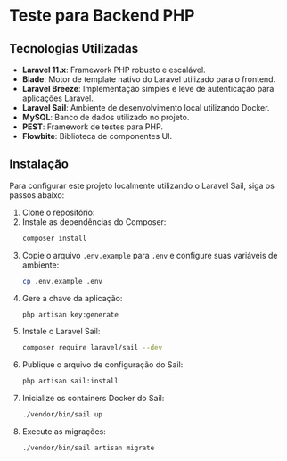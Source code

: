 # Teste para Backend PHP

## Tecnologias Utilizadas

- **Laravel 11.x**: Framework PHP robusto e escalável.
- **Blade**: Motor de template nativo do Laravel utilizado para o frontend.
- **Laravel Breeze**: Implementação simples e leve de autenticação para aplicações Laravel.
- **Laravel Sail**: Ambiente de desenvolvimento local utilizando Docker.
- **MySQL**: Banco de dados utilizado no projeto.
- **PEST**: Framework de testes para PHP.
- **Flowbite**: Biblioteca de componentes UI.

## Instalação

Para configurar este projeto localmente utilizando o Laravel Sail, siga os passos abaixo:

1. Clone o repositório:
2. Instale as dependências do Composer:
    ```bash
    composer install
    ```
3. Copie o arquivo `.env.example` para `.env` e configure suas variáveis de ambiente:
   ```bash
   cp .env.example .env
   ```
4. Gere a chave da aplicação:
    ```bash
    php artisan key:generate
    ```
5. Instale o Laravel Sail:
    ```bash
    composer require laravel/sail --dev
    ```
6. Publique o arquivo de configuração do Sail:
    ```bash
    php artisan sail:install
    ```
7. Inicialize os containers Docker do Sail:
    ```bash
    ./vendor/bin/sail up
    ```
8. Execute as migrações:
    ```bash
    ./vendor/bin/sail artisan migrate
    ```
